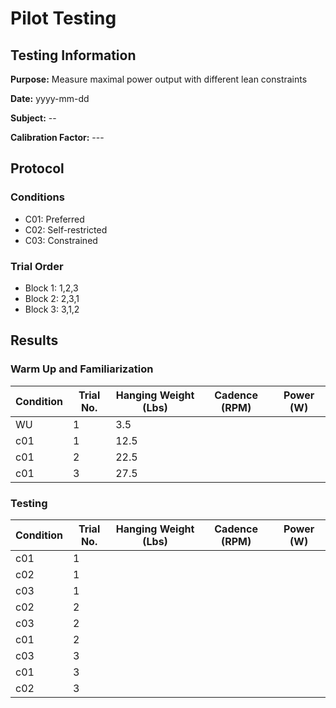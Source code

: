 # Pilot Testing

## Testing Information

**Purpose:** Measure maximal power output with different lean constraints

**Date:** yyyy-mm-dd

**Subject:** --

**Calibration Factor:** ---

## Protocol

### Conditions

- C01: Preferred
- C02: Self-restricted
- C03: Constrained

### Trial Order

- Block 1: 1,2,3
- Block 2: 2,3,1
- Block 3: 3,1,2

## Results

### Warm Up and Familiarization

| Condition | Trial No. | Hanging Weight (Lbs) | Cadence (RPM) | Power  (W) |
| --- | --- | --- | --- | --- |
| WU | 1 | 3.5 |  |  |
| c01 | 1 | 12.5 |  |  |
| c01 | 2 | 22.5 |  |  |
| c01 | 3 | 27.5 |  |  |

### Testing

| Condition | Trial No. | Hanging Weight (Lbs) | Cadence (RPM) | Power (W) |
| --- | --- | --- | --- | --- |
| c01 | 1 |  |  |  |
| c02 | 1 |  |  |  |
| c03 | 1 |  |  |  |
| c02 | 2 |  |  |  |
| c03 | 2 |  |  |  |
| c01 | 2 |  |  |  |
| c03 | 3 |  |  |  |
| c01 | 3 |  |  |  |
| c02 | 3 |  |  |  |
